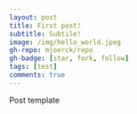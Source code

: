 ```yaml
---
layout: post
title: First post!
subtitle: Subtile!
image: /img/hello_world.jpeg
gh-repo: mjoerck/repo
gh-badge: [star, fork, follow]
tags: [test]
comments: true
---
```


Post template
